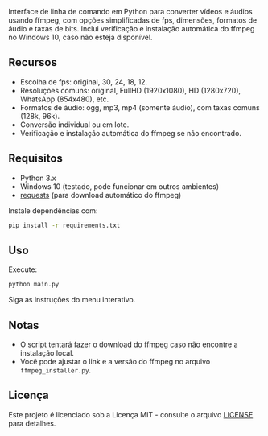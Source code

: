 Interface de linha de comando em Python para converter vídeos e áudios usando ffmpeg, com opções simplificadas de fps, dimensões, formatos de áudio e taxas de bits. Inclui verificação e instalação automática do ffmpeg no Windows 10, caso não esteja disponível.

## Recursos

- Escolha de fps: original, 30, 24, 18, 12.
- Resoluções comuns: original, FullHD (1920x1080), HD (1280x720), WhatsApp (854x480), etc.
- Formatos de áudio: ogg, mp3, mp4 (somente áudio), com taxas comuns (128k, 96k).
- Conversão individual ou em lote.
- Verificação e instalação automática do ffmpeg se não encontrado.

## Requisitos

- Python 3.x
- Windows 10 (testado, pode funcionar em outros ambientes)
- [requests](https://pypi.org/project/requests/) (para download automático do ffmpeg)

Instale dependências com:
```bash
pip install -r requirements.txt
```

## Uso

Execute:
```bash
python main.py
```

Siga as instruções do menu interativo.

## Notas

- O script tentará fazer o download do ffmpeg caso não encontre a instalação local.
- Você pode ajustar o link e a versão do ffmpeg no arquivo `ffmpeg_installer.py`.

## Licença

Este projeto é licenciado sob a Licença MIT - consulte o arquivo [LICENSE](LICENSE) para detalhes.